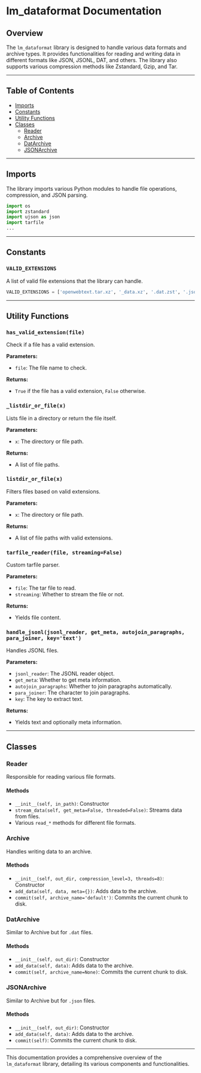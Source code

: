 # lm_dataformat Documentation

## Overview

The `lm_dataformat` library is designed to handle various data formats and archive types. It provides functionalities for reading and writing data in different formats like JSON, JSONL, DAT, and others. The library also supports various compression methods like Zstandard, Gzip, and Tar.

---

## Table of Contents

- [Imports](#imports)
- [Constants](#constants)
- [Utility Functions](#utility-functions)
- [Classes](#classes)
  - [Reader](#reader)
  - [Archive](#archive)
  - [DatArchive](#datarchive)
  - [JSONArchive](#jsonarchive)

---

## Imports

The library imports various Python modules to handle file operations, compression, and JSON parsing.

```python
import os
import zstandard
import ujson as json
import tarfile
...
```

---

## Constants

### `VALID_EXTENSIONS`

A list of valid file extensions that the library can handle.

```python
VALID_EXTENSIONS = ['openwebtext.tar.xz', '_data.xz', '.dat.zst', '.jsonl', '.jsonl.zst', '.jsonl.zst.tar', '.json.zst', '.txt', '.zip', '.tar.gz', '.json.gz', '.gz']
```

---

## Utility Functions

### `has_valid_extension(file)`

Check if a file has a valid extension.

**Parameters:**

- `file`: The file name to check.

**Returns:**

- `True` if the file has a valid extension, `False` otherwise.

### `_listdir_or_file(x)`

Lists file in a directory or return the file itself.

**Parameters:**

- `x`: The directory or file path.

**Returns:**

- A list of file paths.

### `listdir_or_file(x)`

Filters files based on valid extensions.

**Parameters:**

- `x`: The directory or file path.

**Returns:**

- A list of file paths with valid extensions.

### `tarfile_reader(file, streaming=False)`

Custom tarfile parser.

**Parameters:**

- `file`: The tar file to read.
- `streaming`: Whether to stream the file or not.

**Returns:**

- Yields file content.

### `handle_jsonl(jsonl_reader, get_meta, autojoin_paragraphs, para_joiner, key='text')`

Handles JSONL files.

**Parameters:**

- `jsonl_reader`: The JSONL reader object.
- `get_meta`: Whether to get meta information.
- `autojoin_paragraphs`: Whether to join paragraphs automatically.
- `para_joiner`: The character to join paragraphs.
- `key`: The key to extract text.

**Returns:**

- Yields text and optionally meta information.

---

## Classes

### Reader

Responsible for reading various file formats.

#### Methods

- `__init__(self, in_path)`: Constructor
- `stream_data(self, get_meta=False, threaded=False)`: Streams data from files.
- Various `read_*` methods for different file formats.

### Archive

Handles writing data to an archive.

#### Methods

- `__init__(self, out_dir, compression_level=3, threads=8)`: Constructor
- `add_data(self, data, meta={})`: Adds data to the archive.
- `commit(self, archive_name='default')`: Commits the current chunk to disk.

### DatArchive

Similar to Archive but for `.dat` files.

#### Methods

- `__init__(self, out_dir)`: Constructor
- `add_data(self, data)`: Adds data to the archive.
- `commit(self, archive_name=None)`: Commits the current chunk to disk.

### JSONArchive

Similar to Archive but for `.json` files.

#### Methods

- `__init__(self, out_dir)`: Constructor
- `add_data(self, data)`: Adds data to the archive.
- `commit(self)`: Commits the current chunk to disk.

---

This documentation provides a comprehensive overview of the `lm_dataformat` library, detailing its various components and functionalities.
